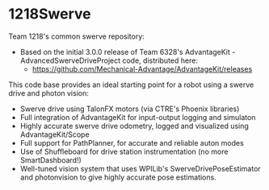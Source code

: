 # 1218Swerve
Team 1218's common swerve repository:
* Based on the initial 3.0.0 release of Team 6328's AdvantageKit - AdvancedSwerveDriveProject code, distributed here:
    * https://github.com/Mechanical-Advantage/AdvantageKit/releases

This code base provides an ideal starting point for a robot using a swerve drive and photon vision:
* Swerve drive using TalonFX motors (via CTRE's Phoenix libraries)
* Full integration of AdvantageKit for input-output logging and simulaton
* Highly accurate swerve drive odometry, logged and visualized using AdvantageKit/Scope
* Full support for PathPlanner, for accurate and reliable auton modes
* Use of Shuffleboard for drive station instrumentation (no more SmartDashboard!)
* Well-tuned vision system that uses WPILib's SwerveDrivePoseEstimator and photonvision to give highly accurate pose estimations.
